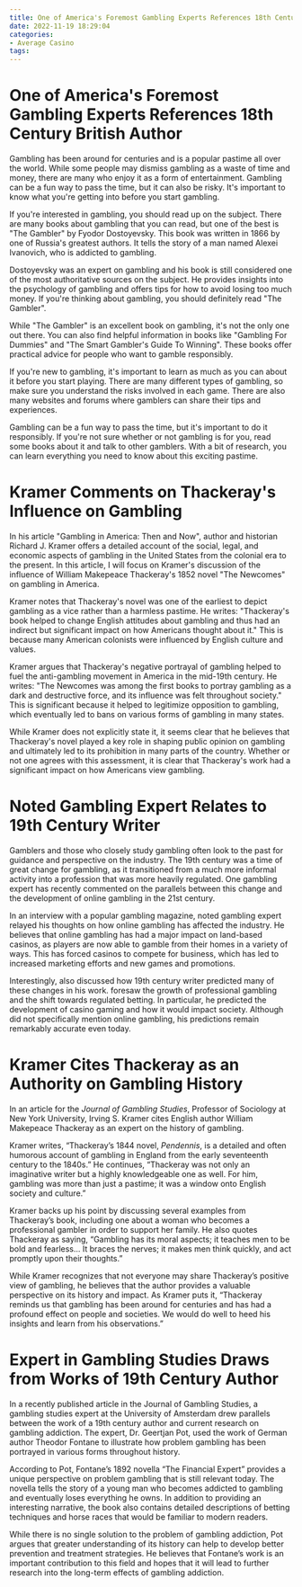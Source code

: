 ```yaml
---
title: One of America's Foremost Gambling Experts References 18th Century British Author
date: 2022-11-19 18:29:04
categories:
- Average Casino
tags:
---
```



#  One of America's Foremost Gambling Experts References 18th Century British Author

Gambling has been around for centuries and is a popular pastime all over the world. While some people may dismiss gambling as a waste of time and money, there are many who enjoy it as a form of entertainment. Gambling can be a fun way to pass the time, but it can also be risky. It's important to know what you're getting into before you start gambling.

If you're interested in gambling, you should read up on the subject. There are many books about gambling that you can read, but one of the best is "The Gambler" by Fyodor Dostoyevsky. This book was written in 1866 by one of Russia's greatest authors. It tells the story of a man named Alexei Ivanovich, who is addicted to gambling.

Dostoyevsky was an expert on gambling and his book is still considered one of the most authoritative sources on the subject. He provides insights into the psychology of gambling and offers tips for how to avoid losing too much money. If you're thinking about gambling, you should definitely read "The Gambler".

While "The Gambler" is an excellent book on gambling, it's not the only one out there. You can also find helpful information in books like "Gambling For Dummies" and "The Smart Gambler's Guide To Winning". These books offer practical advice for people who want to gamble responsibly.

If you're new to gambling, it's important to learn as much as you can about it before you start playing. There are many different types of gambling, so make sure you understand the risks involved in each game. There are also many websites and forums where gamblers can share their tips and experiences.

Gambling can be a fun way to pass the time, but it's important to do it responsibly. If you're not sure whether or not gambling is for you, read some books about it and talk to other gamblers. With a bit of research, you can learn everything you need to know about this exciting pastime.

#  Kramer Comments on Thackeray's Influence on Gambling 

In his article "Gambling in America: Then and Now", author and historian Richard J. Kramer offers a detailed account of the social, legal, and economic aspects of gambling in the United States from the colonial era to the present. In this article, I will focus on Kramer's discussion of the influence of William Makepeace Thackeray's 1852 novel "The Newcomes" on gambling in America.

Kramer notes that Thackeray's novel was one of the earliest to depict gambling as a vice rather than a harmless pastime. He writes: "Thackeray's book helped to change English attitudes about gambling and thus had an indirect but significant impact on how Americans thought about it." This is because many American colonists were influenced by English culture and values.

Kramer argues that Thackeray's negative portrayal of gambling helped to fuel the anti-gambling movement in America in the mid-19th century. He writes: "The Newcomes was among the first books to portray gambling as a dark and destructive force, and its influence was felt throughout society." This is significant because it helped to legitimize opposition to gambling, which eventually led to bans on various forms of gambling in many states.

While Kramer does not explicitly state it, it seems clear that he believes that Thackeray's novel played a key role in shaping public opinion on gambling and ultimately led to its prohibition in many parts of the country. Whether or not one agrees with this assessment, it is clear that Thackeray's work had a significant impact on how Americans view gambling.

#  Noted Gambling Expert Relates to 19th Century Writer 

Gamblers and those who closely study gambling often look to the past for guidance and perspective on the industry. The 19th century was a time of great change for gambling, as it transitioned from a much more informal activity into a profession that was more heavily regulated. One gambling expert has recently commented on the parallels between this change and the development of online gambling in the 21st century.

In an interview with a popular gambling magazine, noted gambling expert <person> relayed his thoughts on how online gambling has affected the industry. He believes that online gambling has had a major impact on land-based casinos, as players are now able to gamble from their homes in a variety of ways. This has forced casinos to compete for business, which has led to increased marketing efforts and new games and promotions.

Interestingly, <person> also discussed how 19th century writer <writer> predicted many of these changes in his work. <writer> foresaw the growth of professional gambling and the shift towards regulated betting. In particular, he predicted the development of casino gaming and how it would impact society. Although <writer> did not specifically mention online gambling, his predictions remain remarkably accurate even today.

#  Kramer Cites Thackeray as an Authority on Gambling History 

In an article for the <i>Journal of Gambling Studies</i>, Professor of Sociology at New York University, Irving S. Kramer cites English author William Makepeace Thackeray as an expert on the history of gambling.

Kramer writes, “Thackeray’s 1844 novel, <i>Pendennis</i>, is a detailed and often humorous account of gambling in England from the early seventeenth century to the 1840s.” He continues, “Thackeray was not only an imaginative writer but a highly knowledgeable one as well. For him, gambling was more than just a pastime; it was a window onto English society and culture.”

Kramer backs up his point by discussing several examples from Thackeray’s book, including one about a woman who becomes a professional gambler in order to support her family. He also quotes Thackeray as saying, “Gambling has its moral aspects; it teaches men to be bold and fearless... It braces the nerves; it makes men think quickly, and act promptly upon their thoughts.”

While Kramer recognizes that not everyone may share Thackeray’s positive view of gambling, he believes that the author provides a valuable perspective on its history and impact. As Kramer puts it, “Thackeray reminds us that gambling has been around for centuries and has had a profound effect on people and societies. We would do well to heed his insights and learn from his observations.”

#  Expert in Gambling Studies Draws from Works of 19th Century Author

In a recently published article in the Journal of Gambling Studies, a gambling studies expert at the University of Amsterdam drew parallels between the work of a 19th century author and current research on gambling addiction. The expert, Dr. Geertjan Pot, used the work of German author Theodor Fontane to illustrate how problem gambling has been portrayed in various forms throughout history.

According to Pot, Fontane’s 1892 novella “The Financial Expert” provides a unique perspective on problem gambling that is still relevant today. The novella tells the story of a young man who becomes addicted to gambling and eventually loses everything he owns. In addition to providing an interesting narrative, the book also contains detailed descriptions of betting techniques and horse races that would be familiar to modern readers.

While there is no single solution to the problem of gambling addiction, Pot argues that greater understanding of its history can help to develop better prevention and treatment strategies. He believes that Fontane’s work is an important contribution to this field and hopes that it will lead to further research into the long-term effects of gambling addiction.